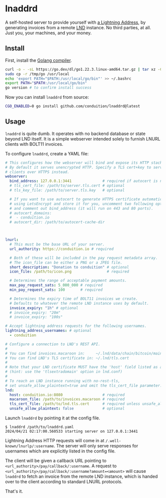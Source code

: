 # lnaddrd

A self-hosted server to provide yourself with [a Lightning Address](https://lightningaddress.com/), by generating invoices from a remote [LND](https://github.com/lightningnetwork/lnd) instance. No third parties, at all. Just you, your machines, and your money.

## Install

First, install the [Golang compiler](https://go.dev).

```sh
curl -o - -sL https://go.dev/dl/go1.22.3.linux-amd64.tar.gz | tar xz -C /tmp
sudo cp -r /tmp/go /usr/local
echo 'export PATH="$PATH:/usr/local/go/bin"' >> ~/.bashrc
export PATH="$PATH:/usr/local/go/bin"
go version # to confirm install success
```

Now you can install `lnaddrd` from source:

```sh
CGO_ENABLED=0 go install github.com/conduition/lnaddrd@latest
```

## Usage

`lnaddrd` is quite dumb. It operates with no backend database or state beyond LND itself. It is a simple webserver intended solely to furnish LNURL clients with BOLT11 invoices.

To configure `lnaddrd`, create a YAML file:

```yaml
# This configures how the webserver will bind and expose its HTTP stack.
# By default it serves unencrypted HTTP. Specify a TLS cert+key to serve
# clients over HTTPS instead.
webserver:
  bind_address: 127.0.0.1:3441              # required if autocert is not used
  # tls_cert_file: /path/to/server.tls.cert # optional
  # tls_key_file: /path/to/server.tls.key   # optional

  # If you want to use autocert to generate HTTPS certificate automatically
  # using LetsEncrypt and store it for you, uncomment two following options
  # and comment out bind_address (it will run on 443 and 80 ports).
  # autocert_domains:
  #  - conduition.io
  # autocert_dir: /path/to/autocert-cache-dir



lnurl:
  # This must be the base URL of your server.
  url_authority: https://conduition.io # required

  # Both of these will be included in the pay request metadata array.
  # The icon_file can be either a PNG or a JPEG file.
  short_description: "Donation to conduition" # optional
  icon_file: /path/to/icon.png                # required

  # Determines the range of acceptable payment amounts.
  max_pay_request_sats: 5_000_000 # required
  min_pay_request_sats: 100       # required

  # Determines the expiry time of BOLT11 invoices we create.
  # Defaults to whatever the remote LND instance uses by default.
  invoice_expiry: "1h" # optional
  # invoice_expiry: "20m"
  # invoice_expiry: "100s"

# Accept lightning address requests for the following usernames.
lightning_address_usernames: # optional
  - conduition

# Configure a connection to LND's REST API.
#
# You can find invoices.macaroon in:     ~/.lnd/data/chain/bitcoin/mainnet/invoices.macaroon
# You can find LND's TLS certificate in: ~/.lnd/tls.cert
#
# Note that your LND certificate MUST have the 'host' field listed as a SAN.
# (hint: use the 'tlsextradomain' option in lnd.conf)
#
# To reach an LND instance running with no-rest-tls,
# set unsafe_allow_plaintext=true and omit the tls_cert_file parameter.
lnd:
  host: conduition.io:8080                  # required
  macaroon_file: /path/to/invoices.macaroon # required
  tls_cert_file: /path/to/lnd.tls.cert      # required unless unsafe_allow_plaintext=true
  unsafe_allow_plaintext: false             # optional
```

Launch `lnaddrd` by pointing it at the config file.

```console
$ lnaddrd /path/to/lnaddrd.yaml
2024/04/21 02:17:00.560533 starting server on 127.0.0.1:3441
```

Lightning Address HTTP requests will come in at `/.well-known/lnurlp/:username`. The server will only serve responses for usernames which are explicitly listed in the config file.

The client will be given a callback URL pointing to `<url_authority>/pay/callback/:username`. A request to `<url_authority>/pay/callback/:username?amount=<amount>` will cause `lnaddrd` to fetch an invoice from the remote LND instance, which is handed over to the client according to standard LNURL protocols.

That's it.
